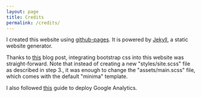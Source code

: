 ```yaml
---
layout: page
title: Credits
permalink: /credits/
---
```


I created this website using [github-pages](https://pages.github.com). It is powered by [Jekyll](https://github.com/jekyll/jekyll), a static website generator.

Thanks to [this](http://veithen.github.io/2015/03/26/jekyll-bootstrap.html) blog post, integrating bootstrap css into this website was straight-forward. Note that instead of creating a new "styles/site.scss" file as described in step 3., it was enough to change the "assets/main.scss" file,
which comes with the default "minima" template.

I also followed [this](https://michaelsoolee.com/google-analytics-jekyll/) guide to deploy Google Analytics.
